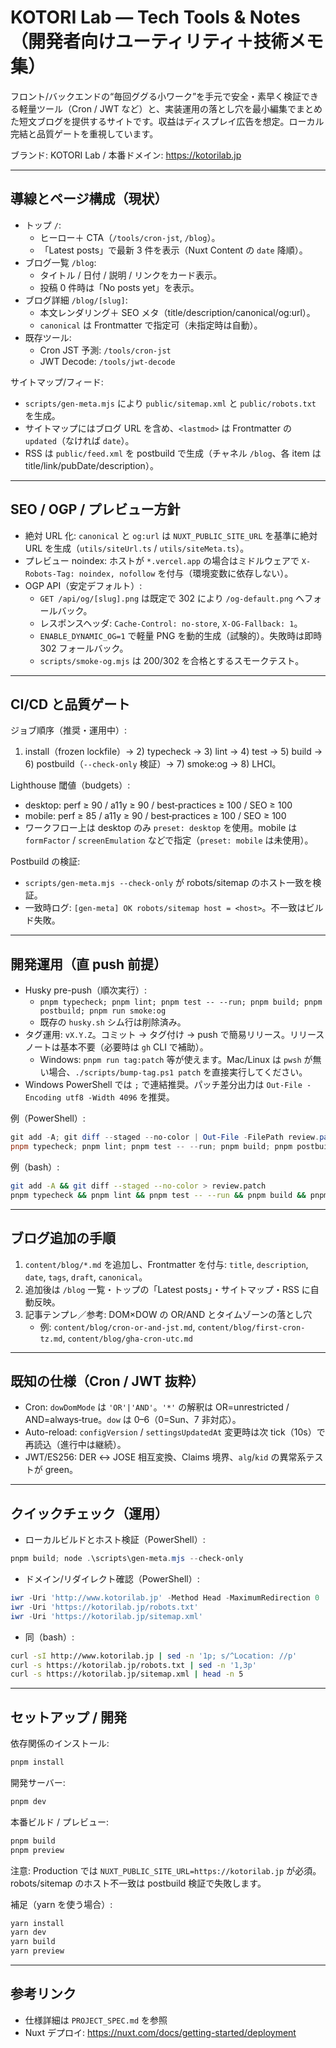 # KOTORI Lab — Tech Tools & Notes（開発者向けユーティリティ＋技術メモ集）

フロント/バックエンドの“毎回ググる小ワーク”を手元で安全・素早く検証できる軽量ツール（Cron / JWT など）と、実装運用の落とし穴を最小編集でまとめた短文ブログを提供するサイトです。収益はディスプレイ広告を想定。ローカル完結と品質ゲートを重視しています。

ブランド: KOTORI Lab / 本番ドメイン: https://kotorilab.jp

---

## 導線とページ構成（現状）

- トップ `/`:
  - ヒーロー＋ CTA（`/tools/cron-jst`, `/blog`）。
  - 「Latest posts」で最新 3 件を表示（Nuxt Content の `date` 降順）。
- ブログ一覧 `/blog`:
  - タイトル / 日付 / 説明 / リンクをカード表示。
  - 投稿 0 件時は「No posts yet」を表示。
- ブログ詳細 `/blog/[slug]`:
  - 本文レンダリング＋ SEO メタ（title/description/canonical/og:url）。
  - `canonical` は Frontmatter で指定可（未指定時は自動）。
- 既存ツール:
  - Cron JST 予測: `/tools/cron-jst`
  - JWT Decode: `/tools/jwt-decode`

サイトマップ/フィード:

- `scripts/gen-meta.mjs` により `public/sitemap.xml` と `public/robots.txt` を生成。
- サイトマップにはブログ URL を含め、`<lastmod>` は Frontmatter の `updated`（なければ `date`）。
- RSS は `public/feed.xml` を postbuild で生成（チャネル `/blog`、各 item は title/link/pubDate/description）。

---

## SEO / OGP / プレビュー方針

- 絶対 URL 化: `canonical` と `og:url` は `NUXT_PUBLIC_SITE_URL` を基準に絶対 URL を生成（`utils/siteUrl.ts` / `utils/siteMeta.ts`）。
- プレビュー noindex: ホストが `*.vercel.app` の場合はミドルウェアで `X-Robots-Tag: noindex, nofollow` を付与（環境変数に依存しない）。
- OGP API（安定デフォルト）:
  - `GET /api/og/[slug].png` は既定で 302 により `/og-default.png` へフォールバック。
  - レスポンスヘッダ: `Cache-Control: no-store`, `X-OG-Fallback: 1`。
  - `ENABLE_DYNAMIC_OG=1` で軽量 PNG を動的生成（試験的）。失敗時は即時 302 フォールバック。
  - `scripts/smoke-og.mjs` は 200/302 を合格とするスモークテスト。

---

## CI/CD と品質ゲート

ジョブ順序（推奨・運用中）:

1. install（frozen lockfile）→ 2) typecheck → 3) lint → 4) test → 5) build → 6) postbuild（`--check-only` 検証）→ 7) smoke:og → 8) LHCI。

Lighthouse 閾値（budgets）:

- desktop: perf ≥ 90 / a11y ≥ 90 / best‑practices ≥ 100 / SEO ≥ 100
- mobile: perf ≥ 85 / a11y ≥ 90 / best‑practices ≥ 100 / SEO ≥ 100
- ワークフロー上は desktop のみ `preset: desktop` を使用。mobile は `formFactor` / `screenEmulation` などで指定（`preset: mobile` は未使用）。

Postbuild の検証:

- `scripts/gen-meta.mjs --check-only` が robots/sitemap のホスト一致を検証。
- 一致時ログ: `[gen-meta] OK robots/sitemap host = <host>`。不一致はビルド失敗。

---

## 開発運用（直 push 前提）

- Husky pre-push（順次実行）:
  - `pnpm typecheck; pnpm lint; pnpm test -- --run; pnpm build; pnpm postbuild; pnpm run smoke:og`
  - 既存の `husky.sh` シム行は削除済み。
- タグ運用: `vX.Y.Z`。コミット → タグ付け → push で簡易リリース。リリースノートは基本不要（必要時は `gh` CLI で補助）。
  - Windows: `pnpm run tag:patch` 等が使えます。Mac/Linux は `pwsh` が無い場合、`./scripts/bump-tag.ps1 patch` を直接実行してください。
- Windows PowerShell では `;` で連結推奨。パッチ差分出力は `Out-File -Encoding utf8 -Width 4096` を推奨。

例（PowerShell）:

```powershell
git add -A; git diff --staged --no-color | Out-File -FilePath review.patch -Encoding utf8 -Width 4096
pnpm typecheck; pnpm lint; pnpm test -- --run; pnpm build; pnpm postbuild; pnpm run smoke:og
```

例（bash）:

```bash
git add -A && git diff --staged --no-color > review.patch
pnpm typecheck && pnpm lint && pnpm test -- --run && pnpm build && pnpm postbuild && pnpm run smoke:og
```

---

## ブログ追加の手順

1. `content/blog/*.md` を追加し、Frontmatter を付与: `title`, `description`, `date`, `tags`, `draft`, `canonical`。
2. 追加後は `/blog` 一覧・トップの「Latest posts」・サイトマップ・RSS に自動反映。
3. 記事テンプレ／参考: DOM×DOW の OR/AND とタイムゾーンの落とし穴
   - 例: `content/blog/cron-or-and-jst.md`, `content/blog/first-cron-tz.md`, `content/blog/gha-cron-utc.md`

---

## 既知の仕様（Cron / JWT 抜粋）

- Cron: `dowDomMode` は `'OR'|'AND'`。`'*'` の解釈は OR=unrestricted / AND=always‑true。`dow` は 0–6（0=Sun、7 非対応）。
- Auto-reload: `configVersion` / `settingsUpdatedAt` 変更時は次 tick（10s）で再読込（進行中は継続）。
- JWT/ES256: DER ↔ JOSE 相互変換、Claims 境界、`alg`/`kid` の異常系テストが green。

---

## クイックチェック（運用）

- ローカルビルドとホスト検証（PowerShell）:

```powershell
pnpm build; node .\scripts\gen-meta.mjs --check-only
```

- ドメイン/リダイレクト確認（PowerShell）:

```powershell
iwr -Uri 'http://www.kotorilab.jp' -Method Head -MaximumRedirection 0 | Select-Object StatusCode, StatusDescription, Headers
iwr -Uri 'https://kotorilab.jp/robots.txt'
iwr -Uri 'https://kotorilab.jp/sitemap.xml'
```

- 同（bash）:

```bash
curl -sI http://www.kotorilab.jp | sed -n '1p; s/^Location: //p'
curl -s https://kotorilab.jp/robots.txt | sed -n '1,3p'
curl -s https://kotorilab.jp/sitemap.xml | head -n 5
```

---

## セットアップ / 開発

依存関係のインストール:

```bash
pnpm install
```

開発サーバー:

```bash
pnpm dev
```

本番ビルド / プレビュー:

```bash
pnpm build
pnpm preview
```

注意: Production では `NUXT_PUBLIC_SITE_URL=https://kotorilab.jp` が必須。robots/sitemap のホスト不一致は postbuild 検証で失敗します。

補足（yarn を使う場合）:

```bash
yarn install
yarn dev
yarn build
yarn preview
```

---

## 参考リンク

- 仕様詳細は `PROJECT_SPEC.md` を参照
- Nuxt デプロイ: https://nuxt.com/docs/getting-started/deployment
